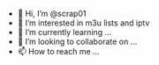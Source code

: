 - 👋 Hi, I’m @scrap01
- 👀 I’m interested in m3u lists and iptv
- 🌱 I’m currently learning ...
- 💞️ I’m looking to collaborate on ...
- 📫 How to reach me ...

<!---
scrap01/scrap01 is a ✨ special ✨ repository because its `README.md` (this file) appears on your GitHub profile.
You can click the Preview link to take a look at your changes.
--->
